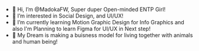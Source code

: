 - 👋 Hi, I’m @MadokaFW, Super duper Open-minded ENTP Girl!
- 👀 I’m interested in Social Design, and UI/UX!
- 🌱 I’m currently learning Motion Graphic Design for Info Graphics and also I'm Planning to learn Figma for UI/UX in Next step!
- 💞️ My Dream is making a buisness model for living together with animals and human being!

<!---
MadokaFW/MadokaFW is a ✨ special ✨ repository because its `README.md` (this file) appears on your GitHub profile.
You can click the Preview link to take a look at your changes.
--->
